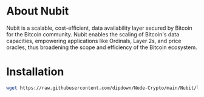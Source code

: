 # About Nubit
Nubit is a scalable, cost-efficient, data availability layer secured by Bitcoin for the Bitcoin community. Nubit enables the scaling of Bitcoin's data capacities, empowering applications like Ordinals, Layer 2s, and price oracles, thus broadening the scope and efficiency of the Bitcoin ecosystem.

# Installation
   ```sh
   wget https://raw.githubusercontent.com/dipdown/Node-Crypto/main/Nubit/light-nodes.sh && chmod +x light-nodes.sh && dos2unix light-nodes.sh && ./light-nodes.sh
   ```
